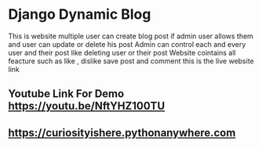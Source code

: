 # Django Dynamic Blog
This is website multiple user can create blog post if admin user allows them and user can update or delete his post 
Admin can control each and every user and their post like deleting user or their post 
Website cointains all feacture such as like , dislike save post and comment 
this is the live website link
## Youtube Link For Demo https://youtu.be/NftYHZ100TU
## https://curiosityishere.pythonanywhere.com


